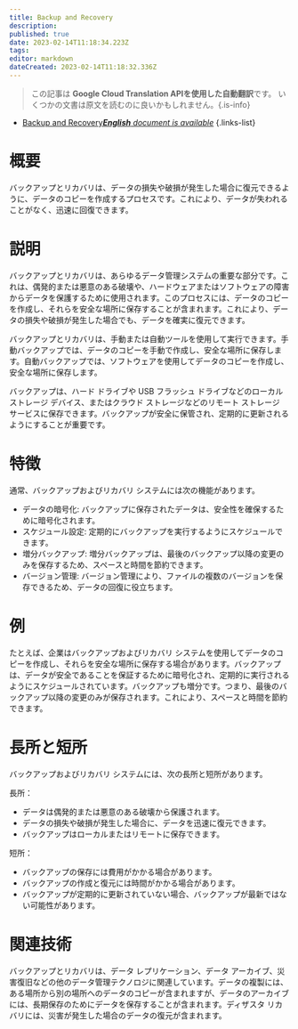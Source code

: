```yaml
---
title: Backup and Recovery
description: 
published: true
date: 2023-02-14T11:18:34.223Z
tags: 
editor: markdown
dateCreated: 2023-02-14T11:18:32.336Z
---
```


> この記事は **Google Cloud Translation APIを使用した自動翻訳**です。
いくつかの文書は原文を読むのに良いかもしれません。{.is-info}



- [Backup and Recovery***English** document is available*](/en/Knowledge-base/Dictionary/backup-and-recovery)
{.links-list}


# 概要
バックアップとリカバリは、データの損失や破損が発生した場合に復元できるように、データのコピーを作成するプロセスです。これにより、データが失われることがなく、迅速に回復できます。

# 説明
バックアップとリカバリは、あらゆるデータ管理システムの重要な部分です。これは、偶発的または悪意のある破壊や、ハードウェアまたはソフトウェアの障害からデータを保護するために使用されます。このプロセスには、データのコピーを作成し、それらを安全な場所に保存することが含まれます。これにより、データの損失や破損が発生した場合でも、データを確実に復元できます。

バックアップとリカバリは、手動または自動ツールを使用して実行できます。手動バックアップでは、データのコピーを手動で作成し、安全な場所に保存します。自動バックアップでは、ソフトウェアを使用してデータのコピーを作成し、安全な場所に保存します。

バックアップは、ハード ドライブや USB フラッシュ ドライブなどのローカル ストレージ デバイス、またはクラウド ストレージなどのリモート ストレージ サービスに保存できます。バックアップが安全に保管され、定期的に更新されるようにすることが重要です。

# 特徴
通常、バックアップおよびリカバリ システムには次の機能があります。

- データの暗号化: バックアップに保存されたデータは、安全性を確保するために暗号化されます。
- スケジュール設定: 定期的にバックアップを実行するようにスケジュールできます。
- 増分バックアップ: 増分バックアップは、最後のバックアップ以降の変更のみを保存するため、スペースと時間を節約できます。
- バージョン管理: バージョン管理により、ファイルの複数のバージョンを保存できるため、データの回復に役立ちます。

# 例
たとえば、企業はバックアップおよびリカバリ システムを使用してデータのコピーを作成し、それらを安全な場所に保存する場合があります。バックアップは、データが安全であることを保証するために暗号化され、定期的に実行されるようにスケジュールされています。バックアップも増分です。つまり、最後のバックアップ以降の変更のみが保存されます。これにより、スペースと時間を節約できます。

# 長所と短所
バックアップおよびリカバリ システムには、次の長所と短所があります。

長所：
- データは偶発的または悪意のある破壊から保護されます。
- データの損失や破損が発生した場合に、データを迅速に復元できます。
- バックアップはローカルまたはリモートに保存できます。

短所：
- バックアップの保存には費用がかかる場合があります。
- バックアップの作成と復元には時間がかかる場合があります。
- バックアップが定期的に更新されていない場合、バックアップが最新ではない可能性があります。

# 関連技術
バックアップとリカバリは、データ レプリケーション、データ アーカイブ、災害復旧などの他のデータ管理テクノロジに関連しています。データの複製には、ある場所から別の場所へのデータのコピーが含まれますが、データのアーカイブには、長期保存のためにデータを保存することが含まれます。ディザスタ リカバリには、災害が発生した場合のデータの復元が含まれます。